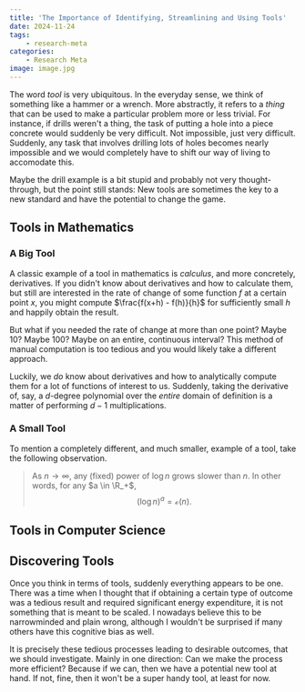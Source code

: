 ```yaml
---
title: 'The Importance of Identifying, Streamlining and Using Tools'
date: 2024-11-24
tags:
    - research-meta
categories:
    - Research Meta
image: image.jpg
---
```


The word *tool* is very ubiquitous. In the everyday sense, we think of something like a hammer or a wrench. More abstractly, it refers to a *thing* that can be used to make a particular problem more or less trivial. For instance, if drills weren't a thing, the task of putting a hole into a piece concrete would suddenly be very difficult. Not impossible, just very difficult. Suddenly, any task that involves drilling lots of holes becomes nearly impossible and we would completely have to shift our way of living to accomodate this. 

Maybe the drill example is a bit stupid and probably not very thought-through, but the point still stands: New tools are sometimes the key to a new standard and have the potential to change the game.

## Tools in Mathematics
### A Big Tool
A classic example of a tool in mathematics is *calculus*, and more concretely, derivatives.
If you didn't know about derivatives and how to calculate them, but still are interested in the rate of change of some function $f$ at a certain point $x$, you might compute $\frac{f(x+h) - f(h)}{h}$ for sufficiently small $h$ and happily obtain the result.

But what if you needed the rate of change at more than one point? Maybe 10? Maybe 100? Maybe on an entire, continuous interval? This method of manual computation is too tedious and you would likely take a different approach.

Luckily, we *do* know about derivatives and how to analytically compute them for a lot of functions of interest to us. Suddenly, taking the derivative of, say, a $d$-degree polynomial over the *entire* domain of definition is a matter of performing $d-1$ multiplications.

### A Small Tool
To mention a completely different, and much smaller, example of a tool, take the following observation.
> As $n \to \infty$, any (fixed) power of $\log n$ grows slower than $n$. In other words, for any $a \in \R_+$, $$(\log n)^a = \mathcal o(n).$$

## Tools in Computer Science

## Discovering Tools
Once you think in terms of tools, suddenly everything appears to be one. There was a time when I thought that if obtaining a certain type of outcome was a tedious result and required significant energy expenditure, it is not something that is meant to be scaled. I nowadays believe this to be narrowminded and plain wrong, although I wouldn't be surprised if many others have this cognitive bias as well.

It is precisely these tedious processes leading to desirable outcomes, that we should investigate. Mainly in one direction: Can we make the process more efficient? Because if we can, then we have a potential new tool at hand. If not, fine, then it won't be a super handy tool, at least for now. 
